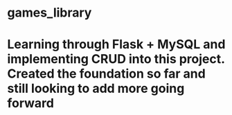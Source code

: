 # games_library
# Learning through Flask + MySQL and implementing CRUD into this project. Created the foundation so far and still looking to add more going forward
